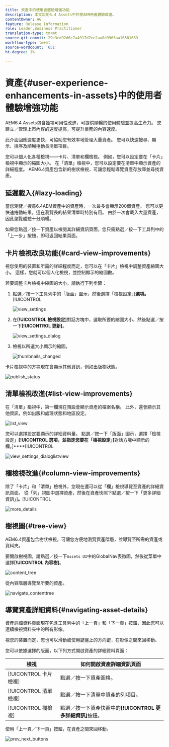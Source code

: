 ```yaml
---
title: 資產中的使用者體驗增強功能
description: 本文說明6.4 Assets中的使AEM用者體驗改進。
contentOwner: AG
feature: Release Information
role: Leader,Business Practitioner
translation-type: tm+mt
source-git-commit: 29e3cd92d6c7a4917d7ee2aa8d9963aa16581633
workflow-type: tm+mt
source-wordcount: '651'
ht-degree: 1%

---
```



# 資產{#user-experience-enhancements-in-assets}中的使用者體驗增強功能

AEM6.4 Assets包含幾項可用性改進，可提供順暢的使用體驗並提高生產力。 您建立／管理上市內容的速度提高，可提升業務的內容速度。

此介面回應速度更快，可協助您有效率地管理大量資產。 您可以快速搜尋、顯示、排序及順暢捲動長清單項目。

您可以個人化各種檢視——卡片、清單和欄檢視。 例如，您可以設定要在「卡片」檢視中顯示的縮圖大小。 在「清單」檢視中，您可以設定要在清單中顯示資產的詳細程度。 AEM6.4資產包含新的樹狀檢視，可讓您輕鬆導覽資產存放庫並尋找資產。

## 延遲載入{#lazy-loading}

當您瀏覽／搜尋6.4AEM資產中的資產時，一次最多會顯示200個資產。 您可以更快速捲動結果，這在瀏覽長的結果清單時特別有用。 由於一次會載入大量資產，因此瀏覽體驗十分順暢。

如果您點選／按一下資產以檢閱其詳細資訊頁面，您只需點選／按一下工具列中的「上一步」按鈕，即可返回結果頁面。

## 卡片檢視改良功能{#card-view-improvements}

視您使用的裝置和所需的詳細程度而定，您可以在「卡片」檢視中調整資產縮圖大小。 這樣，您就可以個人化檢視，並控制顯示的縮圖數。

若要調整卡片檢視中縮圖的大小，請執行下列步驟：

1. 點選／按一下工具列中的「版面」圖示，然後選擇「檢視設定」]**選項。**[!UICONTROL 

   ![view_settings](assets/view_settings.png)

1. 在&#x200B;**[!UICONTROL 檢視設定]**&#x200B;對話方塊中，選取所要的縮圖大小，然後點選／按一下&#x200B;**[!UICONTROL 更新]**。

   ![view_settings_dialog](assets/view_settings_dialog.png)

1. 檢視以所選大小顯示的縮圖。

   ![thumbnails_changed](assets/thumbnails_changed.png)

卡片檢視中的方塊現在會顯示其他資訊，例如出版物狀態。

![publish_status](assets/publish_status.png)

## 清單檢視改進{#list-view-improvements}

在「清單」檢視中，第一欄現在預設會顯示資產的檔案名稱。 此外，還會顯示其他資訊，例如出版和處理狀態和地區設定。

![list_view](assets/list_view.png)

您可以選擇設定要顯示的詳細資料量。 點選／按一下「版面」圖示，選擇「檢視設定」**[!UICONTROL 選項，並指定您要在「檢視設定」]**&#x200B;對話方塊中顯示的欄。]****[!UICONTROL 

![view_settings_dialoglistview](assets/view_settings_dialoglistview.png)

## 欄檢視改進{#column-view-improvements}

除了「卡片」和「清單」檢視外，您現在還可以從「欄」檢視導覽至資產的詳細資訊頁面。 從「列」視圖中選擇資產，然後在資產快照下點選／按一下「更多詳細資訊」]**。**[!UICONTROL 

![more_details](assets/more_details.png)

## 樹視圖{#tree-view}

AEM6.4資產包含樹狀檢視，可讓您方便地瀏覽資產階層，並導覽至所需的資產或資料夾。

要開啟樹視圖，請點選／按一下`Assets UI`中的GlobalNav表徵圖，然後從菜單中選擇&#x200B;**[!UICONTROL 內容樹]**。

![content_tree](assets/content_tree.png)

從內容階層導覽至所要的資產。

![navigate_contenttree](assets/navigate_contenttree.png)

## 導覽資產詳細資料{#navigating-asset-details}

資產詳細資料頁面現在包含工具列中的「上一頁」和「下一頁」按鈕，因此您可以連續檢視資料夾中的所有影像。

視您的裝置而定，您也可以滑動或使用鍵盤上的方向鍵，在影像之間來回移動。

您可以依據選擇的版面，以下列方式開啟資產的詳細資料頁面：

| **檢視** | **如何開啟資產詳細資訊頁面** |
|---|---|
| [!UICONTROL 卡片檢視] | 點選／按一下資產圖格。 |
| [!UICONTROL 清單檢視] | 點選／按一下清單中資產的列項目。 |
| [!UICONTROL 欄檢視] | 點選／按一下資產快照中的&#x200B;**[!UICONTROL 更多詳細資訊]**&#x200B;按鈕。 |

使用「上一頁／下一頁」按鈕，在資產之間來回移動。

![prev_next_buttons](assets/prev_next_buttons.png)
